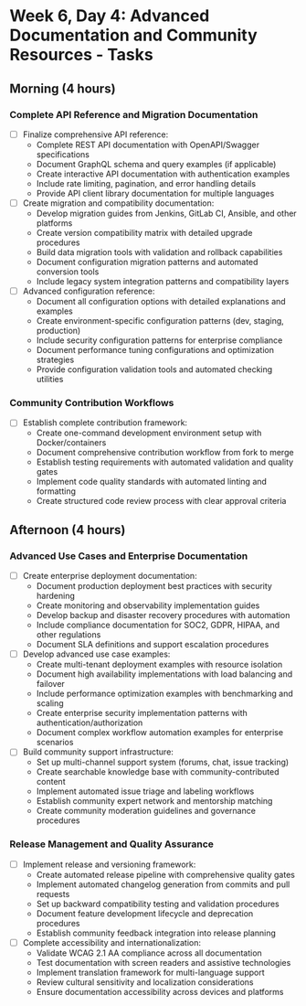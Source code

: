 # Week 6, Day 4: Advanced Documentation and Community Resources - Tasks

## Morning (4 hours)
### Complete API Reference and Migration Documentation
- [ ] Finalize comprehensive API reference:
  - Complete REST API documentation with OpenAPI/Swagger specifications
  - Document GraphQL schema and query examples (if applicable)
  - Create interactive API documentation with authentication examples
  - Include rate limiting, pagination, and error handling details
  - Provide API client library documentation for multiple languages
- [ ] Create migration and compatibility documentation:
  - Develop migration guides from Jenkins, GitLab CI, Ansible, and other platforms
  - Create version compatibility matrix with detailed upgrade procedures
  - Build data migration tools with validation and rollback capabilities
  - Document configuration migration patterns and automated conversion tools
  - Include legacy system integration patterns and compatibility layers
- [ ] Advanced configuration reference:
  - Document all configuration options with detailed explanations and examples
  - Create environment-specific configuration patterns (dev, staging, production)
  - Include security configuration patterns for enterprise compliance
  - Document performance tuning configurations and optimization strategies
  - Provide configuration validation tools and automated checking utilities

### Community Contribution Workflows
- [ ] Establish complete contribution framework:
  - Create one-command development environment setup with Docker/containers
  - Document comprehensive contribution workflow from fork to merge
  - Establish testing requirements with automated validation and quality gates
  - Implement code quality standards with automated linting and formatting
  - Create structured code review process with clear approval criteria

## Afternoon (4 hours)
### Advanced Use Cases and Enterprise Documentation
- [ ] Create enterprise deployment documentation:
  - Document production deployment best practices with security hardening
  - Create monitoring and observability implementation guides
  - Develop backup and disaster recovery procedures with automation
  - Include compliance documentation for SOC2, GDPR, HIPAA, and other regulations
  - Document SLA definitions and support escalation procedures
- [ ] Develop advanced use case examples:
  - Create multi-tenant deployment examples with resource isolation
  - Document high availability implementations with load balancing and failover
  - Include performance optimization examples with benchmarking and scaling
  - Create enterprise security implementation patterns with authentication/authorization
  - Document complex workflow automation examples for enterprise scenarios
- [ ] Build community support infrastructure:
  - Set up multi-channel support system (forums, chat, issue tracking)
  - Create searchable knowledge base with community-contributed content
  - Implement automated issue triage and labeling workflows
  - Establish community expert network and mentorship matching
  - Create community moderation guidelines and governance procedures

### Release Management and Quality Assurance
- [ ] Implement release and versioning framework:
  - Create automated release pipeline with comprehensive quality gates
  - Implement automated changelog generation from commits and pull requests
  - Set up backward compatibility testing and validation procedures
  - Document feature development lifecycle and deprecation procedures
  - Establish community feedback integration into release planning
- [ ] Complete accessibility and internationalization:
  - Validate WCAG 2.1 AA compliance across all documentation
  - Test documentation with screen readers and assistive technologies
  - Implement translation framework for multi-language support
  - Review cultural sensitivity and localization considerations
  - Ensure documentation accessibility across devices and platforms
